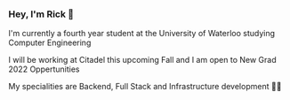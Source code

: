 ### Hey, I'm Rick 👋

I'm currently a fourth year student at the University of Waterloo studying Computer Engineering

I will be working at Citadel this upcoming Fall and I am open to New Grad 2022 Oppertunities

My specialities are Backend, Full Stack and Infrastructure development :man_technologist:

<!--
**ricksikka1/ricksikka1** is a ✨ _special_ ✨ repository because its `README.md` (this file) appears on your GitHub profile.

Here are some ideas to get you started:

- 🔭 I’m currently working on ...
- 🌱 I’m currently learning ...
- 👯 I’m looking to collaborate on ...
- 🤔 I’m looking for help with ...
- 💬 Ask me about ...
- 📫 How to reach me: ...
- 😄 Pronouns: ...
- ⚡ Fun fact: ...
-->
